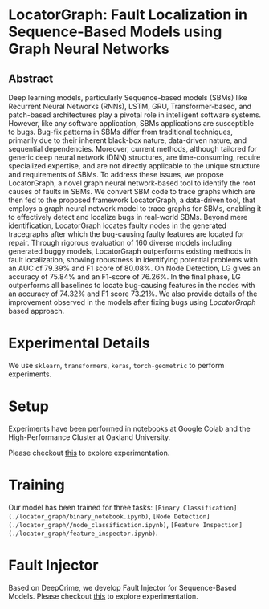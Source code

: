 # LocatorGraph: Fault Localization in Sequence-Based Models using Graph Neural Networks

## Abstract

Deep learning models, particularly Sequence-based
models (SBMs) like Recurrent Neural Networks (RNNs), LSTM,
GRU, Transformer-based, and patch-based architectures play a
pivotal role in intelligent software systems. However, like any
software application, SBMs applications are susceptible to bugs.
Bug-fix patterns in SBMs differ from traditional techniques,
primarily due to their inherent black-box nature, data-driven
nature, and sequential dependencies. Moreover, current methods,
although tailored for generic deep neural network (DNN) structures, are time-consuming, require specialized expertise, and are
not directly applicable to the unique structure and requirements
of SBMs. To address these issues, we propose LocatorGraph, a
novel graph neural network-based tool to identify the root causes
of faults in SBMs.
We convert SBM code to trace graphs which are then fed
to the proposed framework LocatorGraph, a data-driven tool,
that employs a graph neural network model to trace graphs
for SBMs, enabling it to effectively detect and localize bugs
in real-world SBMs. Beyond mere identification, LocatorGraph
locates faulty nodes in the generated tracegraphs after which
the bug-causing faulty features are located for repair. Through
rigorous evaluation of 160 diverse models including generated
buggy models, LocatorGraph outperforms existing methods in
fault localization, showing robustness in identifying potential
problems with an AUC of 79.39% and F1 score of 80.08%. On
Node Detection, LG gives an accuracy of 75.84% and an F1-score
of 76.26%. In the final phase, LG outperforms all baselines to
locate bug-causing features in the nodes with an accuracy of
74.32% and F1 score 73.21%. We also provide details of the
improvement observed in the models after fixing bugs using
_LocatorGraph_ based approach.

# Experimental Details

We use `sklearn`, `transformers`, `keras`, `torch-geometric` to perform experiments.

# Setup

Experiments have been performed in notebooks at Google Colab and the High-Performance Cluster at Oakland University.

Please checkout [this](./locator_graph) to explore experimentation.



# Training

Our model has been trained for three tasks: `[Binary Classification](./locator_graph/binary_notebook.ipynb)`, `[Node Detection](./locator_graph//node_classification.ipynb)`, `[Feature Inspection](./locator_graph/feature_inspector.ipynb)`.

# Fault Injector

Based on DeepCrime, we develop Fault Injector for Sequence-Based Models. Please checkout [this](./locator_graph/fault_injector/) to explore experimentation.
